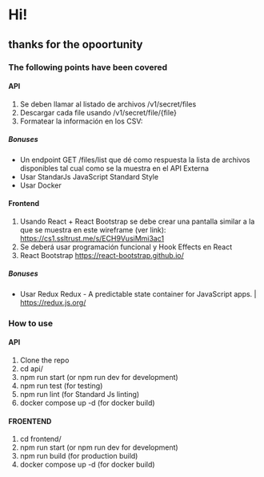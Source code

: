 # Hi! 
## thanks for the opoortunity

### The following points have been covered

#### API
1) Se deben llamar al listado de archivos /v1/secret/files
2) Descargar cada file usando /v1/secret/file/{file}
3) Formatear la información en los CSV:

##### Bonuses
- Un endpoint GET /files/list que dé como respuesta la lista de archivos disponibles tal cual como se la muestra en el API Externa
- Usar StandarJs JavaScript Standard Style
- Usar Docker

#### Frontend
1) Usando React + React Bootstrap se debe crear una pantalla similar a la que se muestra en este wireframe (ver link): https://cs1.ssltrust.me/s/ECH9VusiMmi3ac1
2) Se deberá usar programación funcional y Hook Effects en React
3) React Bootstrap https://react-bootstrap.github.io/

##### Bonuses
- Usar Redux Redux - A predictable state container for JavaScript apps. | https://redux.js.org/

### How to use

#### API
1) Clone the repo
2) cd api/
3) npm run start (or npm run dev for development)
4) npm run test (for testing)
5) npm run lint (for Standard Js linting)
6) docker compose up -d (for docker build)

#### FROENTEND
1) cd frontend/
2) npm run start (or npm run dev for development)
3) npm run build (for production build)
4) docker compose up -d (for docker build)